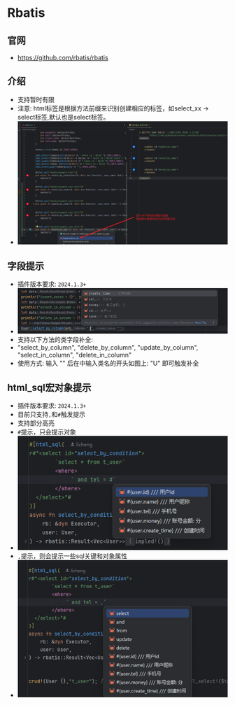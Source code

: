 # Rbatis

## 官网
- https://github.com/rbatis/rbatis

## 介绍

- 支持暂时有限
- 注意: html标签是根据方法前缀来识别创建相应的标签，如select_xx -> select标签,默认也是select标签。
- ![](rbatis/doc2.png)


## 字段提示

- 插件版本要求: `2024.1.3+`
- ![img.png](rbatis/img.png)
- 支持以下方法的类字段补全:
- "select_by_column", "delete_by_column", "update_by_column", "select_in_column", "delete_in_column"
- 使用方式: 输入 "" 后在中输入类名的开头如图上: "U" 即可触发补全


## html_sql宏对象提示

- 插件版本要求: `2024.1.3+`
- 目前只支持`,`和`#`触发提示
- 支持部分高亮
- `#`提示，只会提示对象
- ![img.png](rbatis/img1.png)
- `,`提示，则会提示一些sql关键和对象属性
- ![img.png](rbatis/img2.png)
